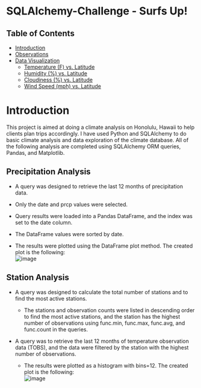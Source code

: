# SQLAlchemy-Challenge - Surfs Up!

## Table of Contents
  * [Introduction](#introduction)
  * [Observations](#observations)
  * [Data Visualization](#data-visualization)
    * [Temperature (F) vs. Latitude](#temp)
    * [Humidity (%) vs. Latitude](#hum)
    * [Cloudiness (%) vs. Latitude](#clo)
    * [Wind Speed (mph) vs. Latitude](#win)
    

# <a name="introduction">Introduction</a>

This project is aimed at doing a climate analysis on Honolulu, Hawaii to help clients plan trips accordingly. 
I have used Python and SQLAlchemy to do basic climate analysis and data exploration of the climate database. 
All of the following analysis are completed using SQLAlchemy ORM queries, Pandas, and Matplotlib.


## <a name="precipitation">Precipitation Analysis</a>

- A query was designed to retrieve the last 12 months of precipitation data.

- Only the date and prcp values were selected.

- Query results were loaded into a Pandas DataFrame, and the index was set to the date column.

- The DataFrame values were sorted by date.

- The results were plotted using the DataFrame plot method. The created plot is the following:
<br>![image](https://user-images.githubusercontent.com/69221324/114065924-2b471980-9869-11eb-8cf8-0bd5cea90770.png)



## <a name="station">Station Analysis</a>
- A query was designed to calculate the total number of stations and to find the most active stations.

  - The stations and observation counts were listed in descending order to find the most active stations, and the station has the highest number of observations using func.min, func.max, func.avg, and func.count in the queries.

- A query was to retrieve the last 12 months of temperature observation data (TOBS), and the data were filtered by the station with the highest number of observations.

  - The results were plotted as a histogram with bins=12. The created plot is the following:
<br>![image](https://user-images.githubusercontent.com/69221324/114065830-15395900-9869-11eb-960a-2241d772814a.png)



